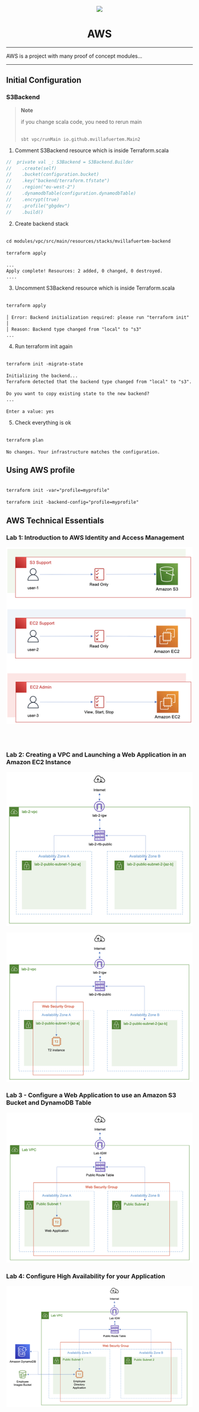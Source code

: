 <p align="center"><img width="600" src="https://www.logo.wine/a/logo/Amazon_Web_Services/Amazon_Web_Services-Logo.wine.svg"/></p>
<h1 align="center">AWS</h1>

****

AWS is a project with many proof of concept modules...

****

## Initial Configuration

### S3Backend

> **Note**
>
> if you change scala code, you need to rerun main
> ```shell
> 
> sbt vpc/runMain io.github.mvillafuertem.Main2
> 
> ```


1. Comment S3Backend resource which is inside Terraform.scala

```scala
//  private val _: S3Backend = S3Backend.Builder
//    .create(self)
//    .bucket(configuration.bucket)
//    .key("backend/terraform.tfstate")
//    .region("eu-west-2")
//    .dynamodbTable(configuration.dynamodbTable)
//    .encrypt(true)
//    .profile("gbgdev")
//    .build()
```

2. Create backend stack

```shell

cd modules/vpc/src/main/resources/stacks/mvillafuertem-backend 

terraform apply

...
Apply complete! Resources: 2 added, 0 changed, 0 destroyed.
....

```

3. Uncomment S3Backend resource which is inside Terraform.scala

```shell

terraform apply

│ Error: Backend initialization required: please run "terraform init"
│ 
│ Reason: Backend type changed from "local" to "s3"
...

```
4. Run terraform init again

```shell

terraform init -migrate-state

Initializing the backend...
Terraform detected that the backend type changed from "local" to "s3".

Do you want to copy existing state to the new backend?
...

Enter a value: yes

```

5. Check everything is ok

```shell

terraform plan

No changes. Your infrastructure matches the configuration.

```

## Using AWS profile

```shell

terraform init -var="profile=myprofile"

terraform init -backend-config="profile=myprofile"

```

## AWS Technical Essentials

### Lab 1: Introduction to AWS Identity and Access Management

![Image](docs/aws_technical_essentials_lab_1_introduction_to_aws_identity_and_access_management.png?raw=true)

```shell



```

### Lab 2: Creating a VPC and Launching a Web Application in an Amazon EC2 Instance

![Image](docs/aws_technical_essentials_lab_2_creating_a_vpc_and_launching_a_web_application_in_an_amazon_ec2_instance.png?raw=true)

![Image](docs/aws_technical_essentials_lab_2_creating_a_vpc_and_launching_a_web_application_in_an_amazon_ec2_instance_2.png?raw=true)

### Lab 3 - Configure a Web Application to use an Amazon S3 Bucket and DynamoDB Table

![Image](docs/aws_technical_essentials_lab_3_configure_a_web_application_to_use_an_amazon_s3_bucket_and_dynamodb_table.png?raw=true)

### Lab 4: Configure High Availability for your Application

![Image](docs/aws_technical_essentials_lab_4_configure_high_availability_for_your_application.png?raw=true)
